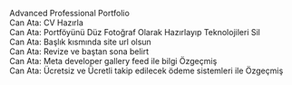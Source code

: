 Advanced Professional Portfolio <br />
Can Ata: CV Hazırla <br />
Can Ata: Portföyünü Düz Fotoğraf Olarak Hazırlayıp Teknolojileri Sil <br />
Can Ata: Başlık kısmında site url olsun <br />
Can Ata: Revize ve baştan sona belirt <br />
Can Ata: Meta developer gallery feed ile bilgi Özgeçmiş <br />
Can Ata: Ücretsiz ve Ücretli takip edilecek ödeme sistemleri ile Özgeçmiş <br />
